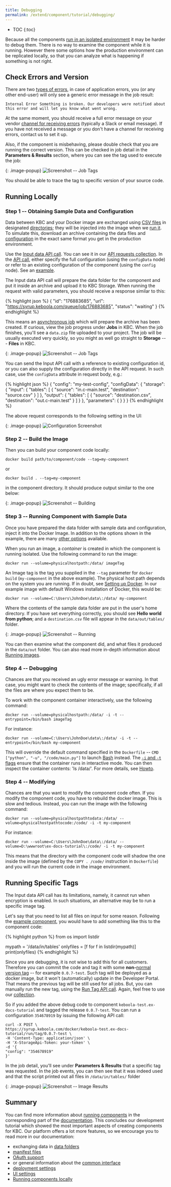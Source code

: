 ```yaml
---
title: Debugging
permalink: /extend/component/tutorial/debugging/
---
```


* TOC
{:toc}

Because all the components [run in an isolated environment](/extend/docker-runner/) it may be harder to debug them. There is no way to
examine the component while it is running. However there some options how the production environment can be
replicated locally, so that you can analyze what is happening if something is not right.

## Check Errors and Version
There are two [types of errors](/extend/common-interface/environment/#return-values), in case of
application errors, you (or any other end-user) will only see a generic error message in the job result:

    Internal Error Something is broken. Our developers were notified about this error and will let you know what went wrong.

At the same moment, you should receive a full error message on your vendor [channel for receiving errors](/extend/component/tutorial/#before-you-start) (typically a Slack
or email message). If you have not received a message or you don't have a channel for receiving errors, contact us to set it up.

Also, if the component is misbehaving, please double check that you are running the correct version. This can be checked in
job detail in the **Parameters & Results** section, where you can see the tag used to execute the job:

{: .image-popup}
![Screenshot -- Job Tags](/extend/component/tutorial/debug-1.png)

You should be able to trace the tag to specific version of your source code.

## Running Locally

### Step 1 -- Obtaining Sample Data and Configuration
Data between KBC and your Docker image are exchanged using [CSV files](/extend/common-interface/) in
designated [directories](/extend/common-interface/folders/); they will be
injected into the image when we [run it](/extend/docker-runner/). To simulate this, download an archive containing the data files
and [configuration](/extend/common-interface/config-file/) in the exact same format you get in the production environment.

Use the [Input data API call](https://kebooladocker.docs.apiary.io/#reference/sandbox/input-data/create-an-input-job).
You can see it in our [API requests collection](https://documenter.getpostman.com/view/3086797/kbc-samples/77h845D#4c9c7c9f-6cd6-58e7-27e3-aef62538e0ba).
In the [API call](http://docs.kebooladocker.apiary.io/#reference/sandbox/input-data/create-an-input-job), either specify the
full configuration (using the `configData` node) or refer to an existing configuration
of the component (using the `config` node). See an [example](https://documenter.getpostman.com/view/3086797/kbc-samples/77h845D#4c9c7c9f-6cd6-58e7-27e3-aef62538e0ba).

The Input data API call will prepare the data folder for the component and put it inside an archive and upload it to KBC Storage.
When running the request with valid parameters, you should receive a response similar to this:

{% highlight json %}
{
    "id": "176883685",
    "url": "https://syrup.keboola.com/queue/job/176883685",
    "status": "waiting"
}
{% endhighlight %}

This means an [asynchronous job](/integrate/jobs/) which will prepare the archive has been created.
If curious, view the job progress under **Jobs** in KBC.
When the job finishes, you'll see a `data.zip` file uploaded to your project.
The job will be usually executed very quickly, so you might as well go straight to **Storage** --- **Files** in
KBC.

{: .image-popup}
![Screenshot -- Job Tags](/extend/component/tutorial/debug-2.png)

You can send the Input API call with a reference to existing configuration id, or you can also supply the configuration directly in
the API request. In such case, use the `configData` attribute in request body, e.g.:

{% highlight json %}
{
    "config": "my-test-config",
    "configData": {
        "storage": {
            "input": {
                "tables": [
                    {
                        "source": "in.c-main.test",
                        "destination": "source.csv"
                    }
                ]
            },
            "output": {
                "tables": [
                    {
                        "source": "destination.csv",
                        "destination": "out.c-main.test"
                    }
                ]
            }
        },
        "parameters": {
        }
    }
}
{% endhighlight %}

The above request corresponds to the following setting in the UI:

{: .image-popup}
![Configuration Screenshot](/extend/component/tutorial/configuration-sample.png)

### Step 2 -- Build the Image
Then you can build your component code locally:

    docker build path/to/component/code --tag=my-component

or

    docker build . --tag=my-component

in the component directory. It should produce output similar to the one below:

{: .image-popup}
![Screenshot -- Building](/extend/component/tutorial/debug-3.png)

### Step 3 -- Running Component with Sample Data
Once you have prepared the data folder with sample data and configuration, inject it into the Docker Image.
In addition to the options shown in the example, there are many [other options](/extend/common-interface/config-file/) available.

When you run an image, a *container* is created in which the component is running isolated.
Use the following command to run the image:

    docker run --volume=physicalhostpath:/data/ imageTag

An Image tag is the tag you supplied in the `--tag` parameter for `docker build` (`my-component` in the above example).
The physical host path depends on the system you are running. If in doubt,
see [Setting up Docker](/extend/component/docker-tutorial/setup/#sharing-files). In our example image with default Windows
installation of Docker, this would be:

    docker run --volume=C:\Users\JohnDoe\data\:/data/ my-component

Where the contents of the sample data folder are put in the user's home directory. If you have set everything correctly,
you should see **Hello world from python**; and a `destination.csv` file will appear in the `data/out/tables/` folder.

{: .image-popup}
![Screenshot -- Running](/extend/component/tutorial/debug-4.png)

You can then examine what the component did, and what files it produced in the `data/out` folder. You can
also read more in-depth information about [Running images](/extend/component/running/).

### Step 4 -- Debugging
Chances are that you received an ugly error message or warning. In that case, you might want to check the
contents of the image; specifically, if all the files are where you expect
them to be.

To work with the component container interactively, use the following command:

    docker run --volume=physicalhostpath:/data/ -i -t --entrypoint=/bin/bash imageTag

For instance:

    docker run --volume=C:\Users\JohnDoe\data\:/data/ -i -t --entrypoint=/bin/bash my-component

This will override the default command specified in the `Dockerfile` -- `CMD ["python", "-u", "/code/main.py"]`
to launch [Bash](https://en.wikipedia.org/wiki/Bash_(Unix_shell)) instead. The [`-i` and `-t` flags](https://docs.docker.com/engine/reference/commandline/run/)
ensure that the container runs in interactive mode.
You can then inspect the container contents: 'ls /data/'. For more details, see [Howto](/extend/component/docker-tutorial/howto/).

### Step 4 -- Modifying
Chances are that you want to modify the component code often. If you modify the component code, you have to rebuild the
docker image. This is slow and tedious. Instead, you can run the image with the following command:

    docker run --volume=physicalhostpathtodata:/data/ --volume=physicalhostpathtocode:/code/ -i -t my-component

For instance:

    docker run --volume=C:\Users\JohnDoe\data\:/data/ --volume=D:\wwwroot\ex-docs-tutorial\:/code/ -i -t my-component

This means that the directory with the component code will shadow the one inside the image (defined by the `COPY . /code/`
instruction in `Dockerfile`) and you will run the current code in the image environment.

## Running Specific Tags
The Input data API call has its limitations, namely, it cannot run when encryption is enabled.
In such situations, an alternative may be to run a specific image tag.

Let's say that you need to list all files on input for some reason. Following the
[example component](/extend/component/tutorial/), you would have to add something like this
to the component code:

{% highlight python %}
from os import listdir

mypath = '/data/in/tables'
onlyfiles = [f for f in listdir(mypath)]
print(onlyfiles)
{% endhighlight %}

Since you are debugging, it is not wise to add this for all customers. Therefore you can commit
the code and tag it with some **non-**[normal version tag](https://semver.org/#spec-item-2) -- for example `0.0.7-test`.
Such tag will be deployed as a docker image, but it won't (automatically) update in the
Developer Portal. That means the previous tag will be still used for all jobs. But, you can
manually run the new tag, using the [Run Tag API call](https://kebooladocker.docs.apiary.io/#reference/run/create-a-job-with-image/run-job). Again, feel free to use our [collection](https://documenter.getpostman.com/view/3086797/kbc-samples/77h845D#e8adcb14-951c-6199-2484-367ad6620c08).

So if you added the above debug code to component `keboola-test.ex-docs-tutorial` and
tagged the release `0.0.7-test`. You can run a configuration `354678919` by issuing the
following API call:

    curl -X POST \
    https://syrup.keboola.com/docker/keboola-test.ex-docs-tutorial/run/tag/0.0.7-test \
    -H 'Content-Type: application/json' \
    -H 'X-StorageApi-Token: your-token' \
    -d '{
    "config": "354678919"
    }'

In the job detail, you'll see under **Parameters & Results** that a specific tag was requested. In the job events, you can then see that it was indeed used and
that the script printed out all files in `/data/in/tables/` folder

{: .image-popup}
![Screenshot -- Image Results](/extend/component/tutorial/debug-4.png)

## Summary
You can find more information about [running components](/extend/component/running/) in the
corresponding part of the [documentation](/extend/component/running/).
This concludes our development tutorial which showed the most important aspects of creating components for KBC. Our platform offers a lot more features,
so we encourage you to read more in our documentation:

- exchanging data in [data folders](/extend/common-interface/folders/)
- [manifest files](/extend/common-interface/manifest-files/)
- [OAuth support](/extend/common-interface/oauth/)
- or general information about the [common interface](/extend/common-interface/)
- [deployment settings](/extend/component/deployment/)
- [UI settings](/extend/component/ui-options/)
- [Running components locally](/extend/component/running/)
